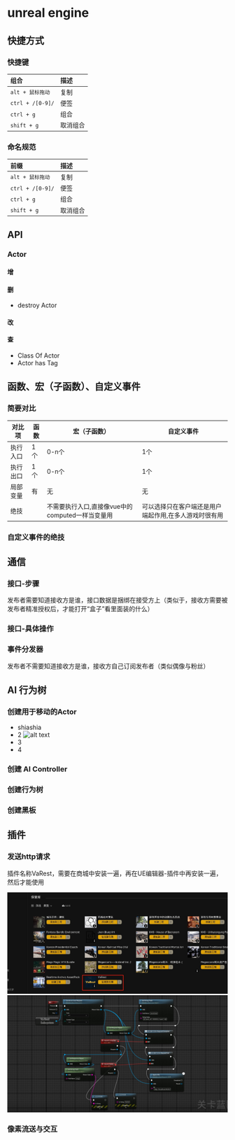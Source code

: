 # unreal engine

## 快捷方式

### 快捷键

组合|描述
:-|:-
`alt + 鼠标拖动`|复制
`ctrl + /[0-9]/`|便签
`ctrl + g`|组合
`shift + g`|取消组合
<!--rehype:className=shortcuts show-header-->

### 命名规范
前缀|描述
:-|:-
`alt + 鼠标拖动`|复制
`ctrl + /[0-9]/`|便签
`ctrl + g`|组合
`shift + g`|取消组合
<!--rehype:className=shortcuts show-header-->

## API

### Actor

#### 增

#### 删

- destroy Actor
<!--rehype:className=style-arrow-->

#### 改

#### 查

- Class Of Actor
- Actor has Tag

## 函数、宏（子函数）、自定义事件

### 简要对比
<!--rehype:wrap-class=col-span-3-->

对比项|函数|宏（子函数）|自定义事件
---|---|---|---
执行入口|1个|0-n个|1个
执行出口|1个|0-n个|1个
局部变量|有|无|无
绝技||不需要执行入口,直接像vue中的computed一样当变量用|可以选择只在客户端还是用户端起作用,在多人游戏时很有用
<!--rehype:className=show-header left-align auto-wrap&style=-->

### 自定义事件的绝技

## 通信

### 接口-步骤

发布者需要知道接收方是谁，接口数据是捆绑在接受方上（类似于，接收方需要被发布者精准授权后，才能打开“盒子”看里面装的什么）

### 接口-具体操作
<!--rehype:wrap-class=col-span-2-->

### 事件分发器

发布者不需要知道接收方是谁，接收方自己订阅发布者（类似偶像与粉丝）

## AI 行为树

### 创建用于移动的Actor

- shiashia
- 2 ![alt text](./image.png)
- 3
- 4
<!--rehype:className=style-timeline-->

### 创建 AI Controller

### 创建行为树

### 创建黑板

## 插件

### 发送http请求
<!--rehype:wrap-class=col-span-3-->

插件名称VaRest，需要在商城中安装一遍，再在UE编辑器-插件中再安装一遍，然后才能使用

![使用蓝图](../attachments/ue/varest-install.png)<!--rehype:style=width: 50%-->
![使用蓝图](../attachments/ue/varest-bp.png)<!--rehype:style=width: 50%-->
<!--rehype:style=display: flex; gap: 10px;-->

### 像素流送与交互
<!--rehype:wrap-class=col-span-3-->